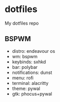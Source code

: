 # dotfiles

My dotfiles repo

## BSPWM

* distro: endeavour os
* wm: bspwm
* keybinds: sxhkd
* bar: polybar
* notifications: dunst
* menu: rofi
* terminal: alacritty
* theme: pywal
* gtk: phocus+pywal
